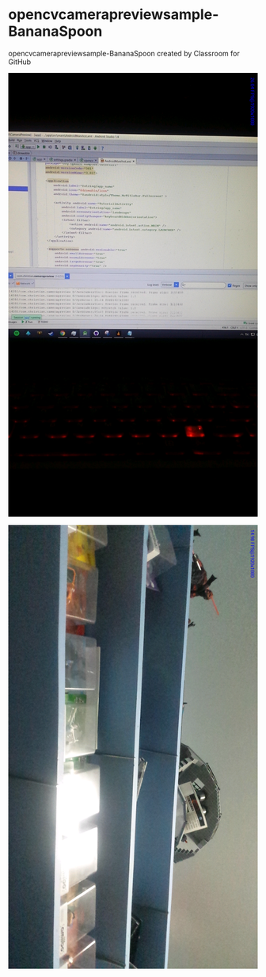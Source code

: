 # opencvcamerapreviewsample-BananaSpoon
opencvcamerapreviewsample-BananaSpoon created by Classroom for GitHub


![alt tag](https://github.com/DeLaSalleUniversity-Manila/opencvcamerapreviewsample-BananaSpoon/blob/master/device-2015-12-06-235243.png)

![alt tag](https://github.com/DeLaSalleUniversity-Manila/opencvcamerapreviewsample-BananaSpoon/blob/master/device-2015-12-06-235314.png)

